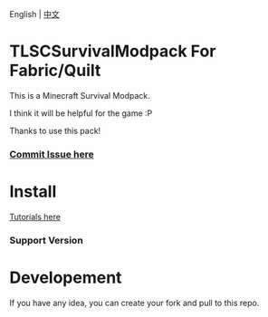 English | [中文]("https://github.com/erha134/TLSCSurvivalModpack1/README_CN.md")
# TLSCSurvivalModpack For Fabric/Quilt
This is a Minecraft Survival Modpack.

I think it will be helpful for the game :P

Thanks to use this pack!

### [Commit Issue here](https://github.com/erha134/TLSCSurvivalModpack1/issues)

# Install
[Tutorials here](https://github.com/erha134/TLSCSurvivalModpack1/wiki)

### Support Version



# Developement
If you have any idea, you can create your fork and pull to this repo.